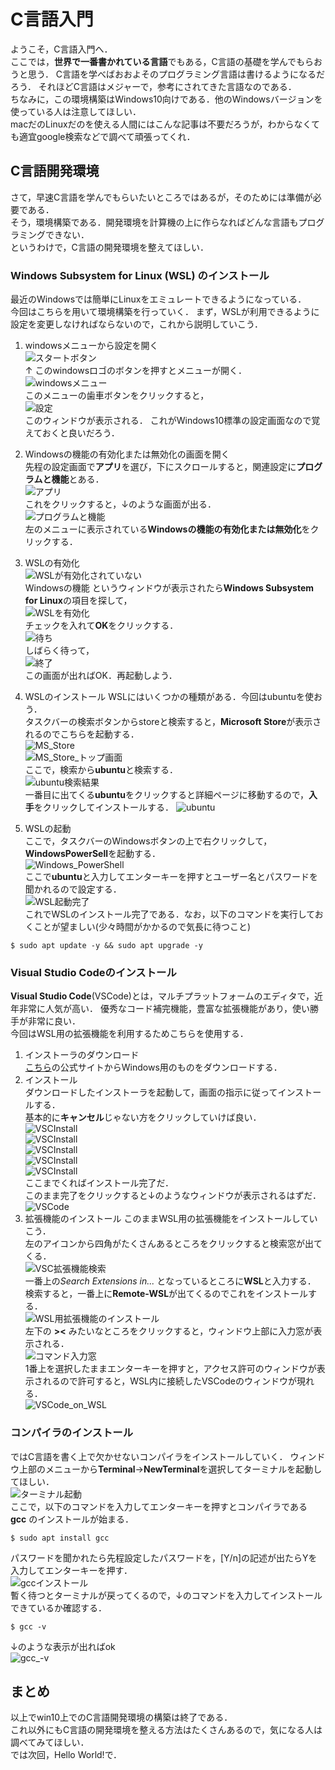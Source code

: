 # C言語入門
ようこそ，C言語入門へ．  
ここでは，**世界で一番書かれている言語**でもある，C言語の基礎を学んでもらおうと思う．
C言語を学べばおおよそのプログラミング言語は書けるようになるだろう．
それほどC言語はメジャーで，参考にされてきた言語なのである．  
ちなみに，この環境構築はWindows10向けである．他のWindowsバージョンを使っている人は注意してほしい．  
macだのLinuxだのを使える人間にはこんな記事は不要だろうが，わからなくても適宜google検索などで調べて頑張ってくれ． 

## C言語開発環境
さて，早速C言語を学んでもらいたいところではあるが，そのためには準備が必要である．  
そう，環境構築である．開発環境を計算機の上に作らなればどんな言語もプログラミングできない．  
というわけで，C言語の開発環境を整えてほしい．

### **Windows Subsystem for Linux (WSL)** のインストール
最近のWindowsでは簡単にLinuxをエミュレートできるようになっている．  
今回はこちらを用いて環境構築を行っていく．
まず，WSLが利用できるように設定を変更しなければならないので，これから説明していこう．

1. windowsメニューから設定を開く  
![スタートボタン](img/00_winbtn.png)  
↑ このwindowsロゴのボタンを押すとメニューが開く．  
![windowsメニュー](img/00_winmenu.png)  
このメニューの歯車ボタンをクリックすると，  
![設定](img/00_setting.png)   
このウィンドウが表示される．
これがWindows10標準の設定画面なので覚えておくと良いだろう．  
2. Windowsの機能の有効化または無効化の画面を開く  
先程の設定画面で**アプリ**を選び，下にスクロールすると，関連設定に**プログラムと機能**とある．  
![アプリ](img/00_apps.png)  
これをクリックすると，↓のような画面が出る．  
![プログラムと機能](img/00_programs_and_functions.png)  
左のメニューに表示されている**Windowsの機能の有効化または無効化**をクリックする．

3. WSLの有効化  
![WSLが有効化されていない](img/00_WSL_disabled.png)  
Windowsの機能 というウィンドウが表示されたら**Windows Subsystem for Linux**の項目を探して，  
![WSLを有効化](img/00_WSL_enabled.png)  
チェックを入れて**OK**をクリックする．  
![待ち](img/00_wait.png)  
しばらく待って，  
![終了](img/00_finished.png)  
この画面が出ればOK．再起動しよう．

4. WSLのインストール
WSLにはいくつかの種類がある．今回はubuntuを使おう．  
タスクバーの検索ボタンからstoreと検索すると，**Microsoft Store**が表示されるのでこちらを起動する．  
![MS_Store](img/00_search.png)  
![MS_Store_トップ画面](img/00_MSStoretop.png)  
ここで，検索から**ubuntu**と検索する．  
![ubuntu検索結果](img/00_ubuntu_search.png)  
一番目に出てくる**ubuntu**をクリックすると詳細ページに移動するので，**入手**をクリックしてインストールする．
![ubuntu](img/00_ubuntudetail.png)

5. WSLの起動  
ここで，タスクバーのWindowsボタンの上で右クリックして，**WindowsPowerSell**を起動する．  
![Windows_PowerShell](img/00_PS.png)  
ここで**ubuntu**と入力してエンターキーを押すとユーザー名とパスワードを聞かれるので設定する．  
![WSL起動完了](img/00_WSL_booted.png)  
これでWSLのインストール完了である．なお，以下のコマンドを実行しておくことが望ましい(少々時間がかかるので気長に待つこと)
```bash:update
$ sudo apt update -y && sudo apt upgrade -y
```

### **Visual Studio Code**のインストール
**Visual Studio Code**(VSCode)とは，マルチプラットフォームのエディタで，近年非常に人気が高い．
優秀なコード補完機能，豊富な拡張機能があり，使い勝手が非常に良い．  
今回はWSL用の拡張機能を利用するためこちらを使用する．  
1. インストーラのダウンロード  
[こちら](https://code.visualstudio.com/download)の公式サイトからWindows用のものをダウンロードする．
2. インストール  
ダウンロードしたインストーラを起動して，画面の指示に従ってインストールする．  
基本的に**キャンセル**じゃない方をクリックしていけば良い．  
![VSCInstall](img/00_VSCinst1.png)  
![VSCInstall](img/00_VSCinst2.png)  
![VSCInstall](img/00_VSCinst3.png)  
![VSCInstall](img/00_VSCinst5.png)  
![VSCInstall](img/00_VSCinst6.png)  
ここまでくればインストール完了だ．  
このまま完了をクリックすると↓のようなウィンドウが表示されるはずだ．
![VSCode](img/00_VSC.png)
3. 拡張機能のインストール
このままWSL用の拡張機能をインストールしていこう．  
左のアイコンから四角がたくさんあるところをクリックすると検索窓が出てくる．  
![VSC拡張機能検索](img/00_VSC_Extension_Search.png)  
一番上の*Search* *Extensions* *in...* となっているところに**WSL**と入力する．  
検索すると，一番上に**Remote-WSL**が出てくるのでこれをインストールする．  
![WSL用拡張機能のインストール](img/00_VSC_Remote_WSL.png)  
左下の **><** みたいなところをクリックすると，ウィンドウ上部に入力窓が表示される．  
![コマンド入力窓](img/00_VSC_f1.png)  
1番上を選択したままエンターキーを押すと，アクセス許可のウィンドウが表示されるので許可すると，WSL内に接続したVSCodeのウィンドウが現れる．  
![VSCode_on_WSL](img/00_VSC_on_WSL.png)  

### コンパイラのインストール
ではC言語を書く上で欠かせないコンパイラをインストールしていく．
ウィンドウ上部のメニューから**Terminal**→**NewTerminal**を選択してターミナルを起動してほしい．  
![ターミナル起動](img/00_VSC_WSL_Terminal.png)  
ここで，以下のコマンドを入力してエンターキーを押すとコンパイラである **gcc** のインストールが始まる．  
```bash:install_gcc
$ sudo apt install gcc
```
パスワードを聞かれたら先程設定したパスワードを，[Y/n]の記述が出たらYを入力してエンターキーを押す．  
![gccインストール](img/00_install_gcc.png)  
暫く待つとターミナルが戻ってくるので，↓のコマンドを入力してインストールできているか確認する．  
```bash:varsion_of_gcc
$ gcc -v
```
↓のような表示が出ればok  
![gcc_-v](img/00_gcc-v.png)  

## まとめ
以上でwin10上でのC言語開発環境の構築は終了である．  
これ以外にもC言語の開発環境を整える方法はたくさんあるので，気になる人は調べてみてほしい．  
では次回，Hello World!で．